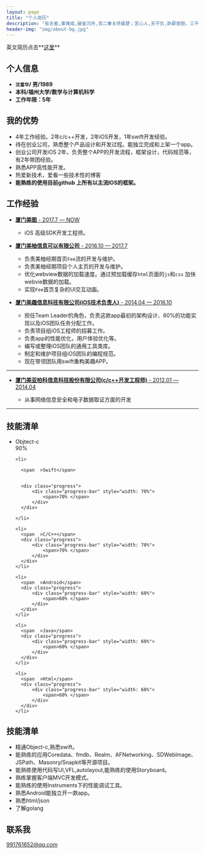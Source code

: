 ```yaml
---
layout: page
title: "个人简历"
description: "有志者,事竟成,破釜沉舟,百二秦关终属楚；苦心人,天不负,卧薪尝胆，三千越甲可吞吴！"
header-img: "img/about-bg.jpg"
---
```




英文简历点击**[这里](/about_en)**

## 个人信息

* **`沈富华`/ 男/1989**
* **本科/福州大学/数学与计算机科学**
* **工作年限：5年**
 

## 我的优势

* 4年工作经验。2年c/c++开发，2年iOS开发，1年swift开发经验。
* 待在创业公司，熟悉整个产品设计和开发过程。能独立完成和上架一个app。
* 创业公司开发iOS 2年，负责整个APP的开发流程，框架设计，代码规范等，有2年带团经验。
* 熟悉APP高性能开发。
* 热爱新技术，爱看一些技术性的博客
* **能熟练的使用目前github 上所有以主流IOS的框架。**

## 工作经验

* [**厦门美图** -  2017.7 — NOW](#) 
   
   * iOS 高级SDK开发工程师。
   
   
   
* [**厦门美柚信息可以有限公司** -  2016.10 — 2017.7](#) 
   
   * 负责美柚经期首页`Fee`流的开发与维护。
   * 负责美柚经期项目个人主页的开发与维护。
   * 优化webview数据的加载速度。通过预加载缓存`html`页面的`js`和`css` 加快webvie数据的加载。
   * 实现`Fee`首页复杂的UI交互动画。
  

* [**厦门美趣信息科技有限公司(iOS技术负责人)** -  2014.04 — 2016.10](#) 
   
   * 担任Team Leader的角色，负责这款app最初的架构设计、60%的功能实现以及iOS团队任务分配工作。
   * 负责项目组iOS工程师的招募工作。
   * 负责app的性能优化，用户体验优化等。    
   * 编写或整理iOS团队的通用工具类库。
   * 制定和维护项目组iOS团队的编程规范。
   * 现在带领团队用swift重构美趣APP。


***


* [**厦门美亚柏科信息科技股份有限公司(c/c++开发工程师)**  -  2012.01 — 2014.04](#) 

    * 从事网络信息安全和电子数据取证方面的开发

***



<!-- ## Roles

Founder, ABC Organisation -->

## 技能清单

<div class="grid-block">
  <ul class="list-skills">      
    <li>              
      <span  >Objtect-c</span>        
      <div class="progress">
          <div class="progress-bar" style="width: 90%">
              <span>90% </span>
          </div>
      </div>              
    </li>

    <li>
        
      <span  >Swift</span>
  
  
      <div class="progress">
          <div class="progress-bar" style="width: 70%">
              <span>70% </span>
          </div>
      </div>
        
    </li>

    <li>        
      <span  >C/C++</span>  
      <div class="progress">
          <div class="progress-bar" style="width: 70%">
              <span>70% </span>
          </div>
      </div>        
    </li>

    <li>        
      <span  >Android</span> 
      <div class="progress">
          <div class="progress-bar" style="width: 60%">
              <span>60% </span>
          </div>
      </div>        
    </li>

    <li>        
      <span  >Java</span> 
      <div class="progress">
          <div class="progress-bar" style="width: 60%">
              <span>60% </span>
          </div>
      </div>        
    </li>

    <li>        
      <span  >Html</span> 
      <div class="progress">
          <div class="progress-bar" style="width: 60%">
              <span>60% </span>
          </div>
      </div>        
    </li>

    
   <!--  <li>        
      <span  >Go</span> 
      <div class="progress">
          <div class="progress-bar" style="width: 40%">
              <span>40% </span>
          </div>
      </div>        
    </li> -->
      
  </ul>
</div>


## 技能清单
  
  * 精通Object-c,熟悉swift。  
  * 能熟练的应用Coredata、fmdb、Realm、AFNetworking、SDWebImage、JSPath、Masonry/Snapkit等开源项目。
  * 能熟练使用代码写UI,VFL,autolayout,能熟练的使用Storyboard。
  * 熟练掌握客户端MVC开发模式。
  * 能熟练的使用Instruments下的性能调试工具。
  * 熟悉Android能独立开一款app。
  * 熟悉html/json
  * 了解golang

<!-- * **Skill 3** - `Skill` / `Skill` / `Skill`
* **Skill 4** - `Skill` / `Skill` / `Skill` 
* **Skill 5** - `Skill`
* **Skill 6** - `Skill` / `Skill`  -->
    
    
<!-- ## Achievements


* [**This is my first achievement**](#) 
   
   Proin pellentesque malesuada mauris, quis aliquam augue vestibulum ac. Vestibulum ut feugiat nibh. Sed faucibus felis purus, sed convallis leo dictum vehicula.

***

* [**This is my second achievement**](#) 

    Proin pellentesque malesuada mauris, quis aliquam augue vestibulum ac. Vestibulum ut feugiat nibh. Sed faucibus felis purus, sed convallis leo dictum vehicula.

***

* [**This is my third achievement**](#) 

   Proin pellentesque malesuada mauris, quis aliquam augue vestibulum ac. Vestibulum ut feugiat nibh. Sed faucibus felis purus, sed convallis leo dictum vehicula -->

## 联系我

[991761652@qq.com](mailto:991761652@qq.com)

